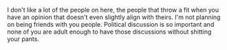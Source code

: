 I don't like a lot of the people on here, the people that throw a fit when you have an opinion that doesn't even slightly align with theirs. I'm not planning on being friends with you people. Political discussion is so important and none of you are adult enough to have those discussions without shitting your pants.
